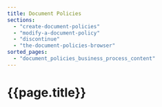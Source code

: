 ```yaml
---
title: Document Policies
sections:
  - "create-document-policies"
  - "modify-a-document-policy"
  - "discontinue"
  - "the-document-policies-browser"
sorted_pages:
  - "document_policies_business_process_content"
---
```

# {{page.title}}
